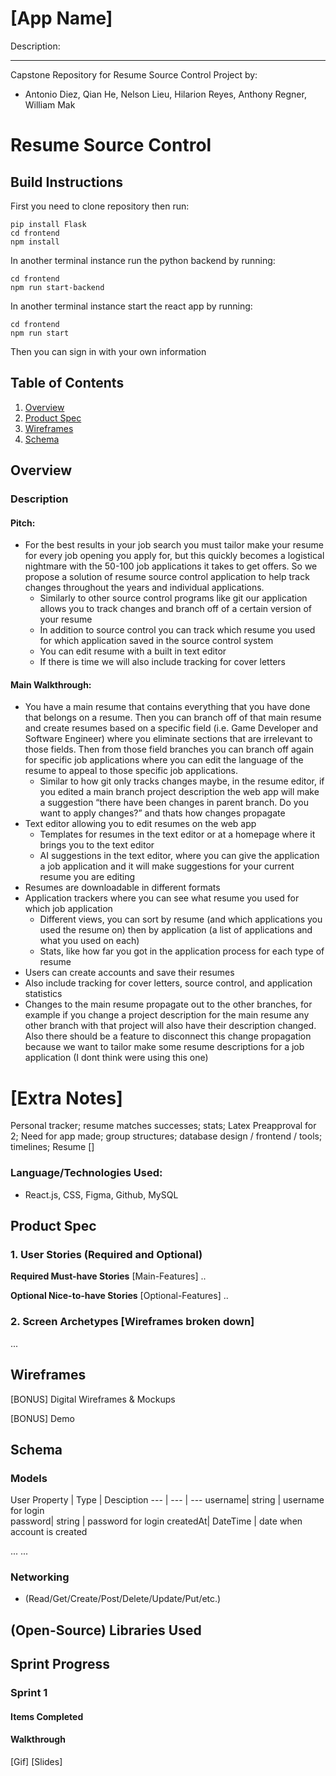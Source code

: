 # [App Name]
Description: 

---

Capstone Repository for Resume Source Control Project by: 
* Antonio Diez, Qian He, Nelson Lieu, Hilarion Reyes, Anthony Regner, William Mak

Resume Source Control 
===
## Build Instructions
First you need to clone repository then run:
```
pip install Flask
cd frontend
npm install
```
In another terminal instance run the python backend by running:
```
cd frontend
npm run start-backend
```
In another terminal instance start the react app by running:
```
cd frontend
npm run start
```
Then you can sign in with your own information

## Table of Contents
1. [Overview](#Overview)
2. [Product Spec](#Product-Spec)
3. [Wireframes](#Wireframes)
4. [Schema](#Schema)

## Overview
### Description
#### Pitch:
* For the best results in your job search you must tailor make your resume for every job opening you apply for, but this quickly becomes a logistical nightmare with the 50-100 job applications it takes to get offers. So we propose a solution of resume source control application to help track changes throughout the years and individual applications.
  * Similarly to other source control programs like git our application allows you to track changes and branch off of a certain version of your resume
  * In addition to source control you can track which resume you used for which application saved in the source control system
  * You can edit resume with a built in text editor
  * If there is time we will also include tracking for cover letters

#### Main Walkthrough:
* You have a main resume that contains everything that you have done that belongs on a resume. Then you can branch off of that main resume and create resumes based on a specific field (i.e. Game Developer and Software Engineer) where you eliminate sections that are irrelevant to those fields. Then from those field branches you can branch off again for specific job applications where you can edit the language of the resume to appeal to those specific job applications.
  * Similar to how git only tracks changes maybe, in the resume editor, if you edited a main branch project description the web app will make a suggestion “there have been changes in parent branch. Do you want to apply changes?” and thats how changes propagate
* Text editor allowing you to edit resumes on the web app
  * Templates for resumes in the text editor or at a homepage where it brings you to the text editor
  * AI suggestions in the text editor, where you can give the application a job application and it will make suggestions for your current resume you are editing
* Resumes are downloadable in different formats
* Application trackers where you can see what resume you used for which job application
  * Different views, you can sort by resume (and which applications you used the resume on) then by application (a list of applications and what you used on each)
  * Stats, like how far you got in the application process for each type of resume
* Users can create accounts and save their resumes
* Also include tracking for cover letters, source control, and application statistics
* Changes to the main resume propagate out to the other branches, for example if you change a project description for the main resume any other branch with that project will also have their description changed. Also there should be a feature to disconnect this change propagation because we want to tailor make some resume descriptions for a job application (I dont think were using this one)

[Extra Notes]
======
Personal tracker; resume matches successes; stats;
Latex
Preapproval for 2;
Need for app made; group structures; database design / frontend / tools; timelines;
Resume []

### Language/Technologies Used:
* React.js, CSS, Figma, Github, MySQL

## Product Spec
### 1. User Stories (Required and Optional)

**Required Must-have Stories** [Main-Features]
..

**Optional Nice-to-have Stories** [Optional-Features]
..

### 2. Screen Archetypes [Wireframes broken down]

...

## Wireframes

[BONUS] Digital Wireframes & Mockups

[BONUS] Demo

## Schema
### Models

User
Property | Type | Desciption 
--- | --- | --- 
username| string | username for login  
password| string | password for login
createdAt| DateTime | date when account is created

...
...

### Networking 
- (Read/Get/Create/Post/Delete/Update/Put/etc.)

## (Open-Source) Libraries Used

## Sprint Progress
### Sprint 1
#### Items Completed

#### Walkthrough 
[Gif] [Slides]
